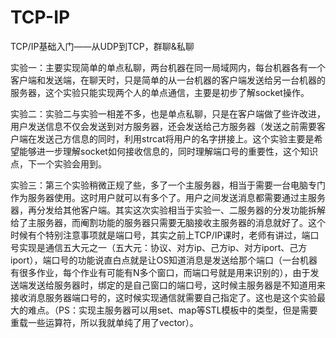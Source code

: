 # TCP-IP
TCP/IP基础入门——从UDP到TCP，群聊&amp;私聊

实验一：主要实现简单的单点私聊，两台机器在同一局域网内，每台机器各有一个客户端和发送端，在聊天时，只是简单的从一台机器的客户端发送给另一台机器的服务器，这个实验只能实现两个人的单点通信，主要是初步了解socket操作。


实验二：实验二与实验一相差不多，也是单点私聊，只是在客户端做了些许改进，用户发送信息不仅会发送到对方服务器，还会发送给己方服务器（发送之前需要客户端在发送己方信息的同时，利用strcat将用户的名字拼接上。这个实验主要是希望能够进一步理解socket如何接收信息的，同时理解端口号的重要性，这个知识点，下一个实验会用到。

实验三：第三个实验稍微正规了些，多了一个主服务器，相当于需要一台电脑专门作为服务器使用。这时用户就可以有多个了。用户之间发送消息都需要通过主服务器，再分发给其他客户端。其实这次实验相当于实验一、二服务器的分发功能拆解给了主服务器，而阉割功能的服务器只需要无脑接收主服务器的消息就好了。这个时候有个特别注意事项就是端口号，其实之前上TCP/IP课时，老师有讲过，端口号实现是通信五大元之一（五大元：协议、对方ip、己方ip、对方iport、己方iport），端口号的功能说直白点就是让OS知道消息是发送给那个端口（一台机器有很多作业，每个作业有可能有N多个窗口，而端口号就是用来识别的），由于发送端发送给服务器时，绑定的是自己窗口的端口号，这时候主服务器是不知道用来接收消息服务器端口号的，这时候实现通信就需要自己指定了。这也是这个实验最大的难点。（PS：实现主服务器可以用set、map等STL模板中的类型，但是需要重载一些运算符，所以我就单纯了用了vector）。
